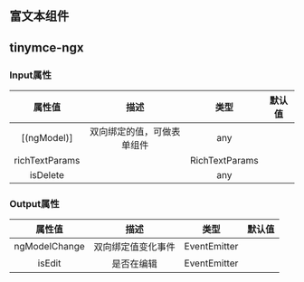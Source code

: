 ## 富文本组件

## tinymce-ngx

### Input属性

| 属性值 | 描述 | 类型 | 默认值 |
| :----: | :----:| :----: | :----:  |
| [(ngModel)] | 双向绑定的值，可做表单组件 | any |  | 
| richTextParams |  | RichTextParams |  | 
| isDelete |  | any |  | 


### Output属性

| 属性值 | 描述 | 类型 | 默认值 |
| :----: | :----:| :----: | :----:  |
| ngModelChange | 双向绑定值变化事件 | EventEmitter<any> |  | 
| isEdit | 是否在编辑 | EventEmitter |  | 


